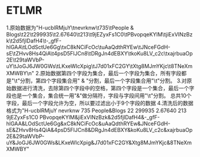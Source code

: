 # ETLMR
1.原始数据为"H-ucblRMjuY\tnevrknw\t735\tPeople & Blogs\t22\t299935\t2.67640\t213\t9jEZyxFs1C0\tPBvopqeKYlM\tjiExVINzBzk\t2d5fjIDafH4\t-_gfF-hlGAA\tLOdSctUe6Gg\txC8kNCiFcOc\tuAaQdthRYEw\tJNceFGdH-sE\tZHvv8Hs4QiA\t4psD5FlJCn8\tDRgJn4dEBXY\tkoKu8LV_c2c\txajrbuaOp2E\t29taWVbP-uY\tJoGJ6JW0GWs\tLKxeWIcXpig\tJ7d01xFC2GY\tXtg8MJmYKjc\t8TNeXmXMWBY\n"
2.原始数据第四个字段为集合，最后一个字段为集合，所有字段都是"\t"分割，第四个字段集合用" & "分割，最后一个字段集合用"\t"分割。
3.对原始数据进行清洗，去除第四个字段中的空格，第四个字段是一个集合，最后一个字段也是一个集合，集合统一用"&"做分隔符，字段与字段间用"\t"分割。
总共10个字段，最后一个字段允许为空，所以要过滤出小于9个字段的数据
4.清洗后的数据格式为"H-ucblRMjuY	nevrknw	735	People&Blogs	22	299935	2.67640	213	9jEZyxFs1C0	PBvopqeKYlM&jiExVINzBzk&2d5fjIDafH4&-_gfF-hlGAA&LOdSctUe6Gg&xC8kNCiFcOc&uAaQdthRYEw&JNceFGdH-sE&ZHvv8Hs4QiA&4psD5FlJCn8&DRgJn4dEBXY&koKu8LV_c2c&xajrbuaOp2E&29taWVbP-uY&JoGJ6JW0GWs&LKxeWIcXpig&J7d01xFC2GY&Xtg8MJmYKjc&8TNeXmXMWBY"

